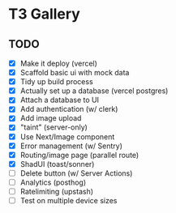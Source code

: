 # T3 Gallery

## TODO

- [x] Make it deploy (vercel)
- [x] Scaffold basic ui with mock data
- [x] Tidy up build process
- [x] Actually set up a database (vercel postgres)
- [x] Attach a database to UI
- [x] Add authentication (w/ clerk)
- [x] Add image upload
- [x] "taint" (server-only)
- [x] Use Next/Image component
- [x] Error management (w/ Sentry)
- [x] Routing/image page (parallel route)
- [x] ShadUI (toast/sonner)
- [ ] Delete button (w/ Server Actions)
- [ ] Analytics (posthog)
- [ ] Ratelimiting (upstash)
- [ ] Test on multiple device sizes
